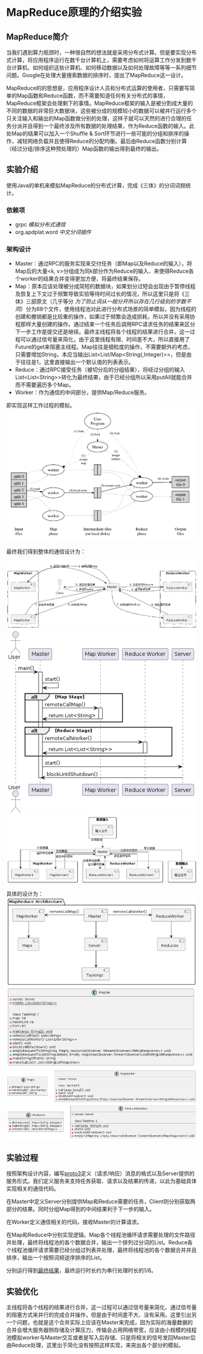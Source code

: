# MapReduce原理的介绍实验
## MapReduce简介
当我们遇到算力瓶颈时，一种很自然的想法就是采用分布式计算。但是要实现分布式计算，将应用程序运行在数千台计算机上，需要考虑如何将运算工作分发到数千台计算机、如何组织这些计算机、如何移动数据以及如何处理故障等等一系列细节问题。Google在处理大量搜索数据的排序时，提出了MapReduce这一设计。

MapReduce的的思想是，应用程序设计人员和分布式运算的使用者，只需要写简单的Map函数和Reduce函数，而不需要知道任何有关分布式的事情，MapReduce框架会处理剩下的事情。MapReduce框架的输入是被分割成大量的不同的数据的非常巨大数据块，这些被分成的规模较小的数据可以被并行运行多个只关注输入和输出的Map函数做分别的处理，这样子就可以天然的进行合理的任务分派并且得到一个最终涉及所有数据的处理结果，作为Reduce函数的输入。此处Map的结果可以加入一个Shuffle & Sort环节进行一些可能的分组和排序的操作，减轻网络负载并且使得Reduce的分配均衡。最后由Reduce函数分别计算（经过分组/排序这种预处理的）Map函数的输出得到最终的输出。
## 实验介绍
使用Java的单机来模拟MapReduce的分布式计算，完成《三体》的分词词频统计。
### 依赖项
- grpc *模拟分布式通信*
- org.apdplat.word *中文分词插件*
### 架构设计
- Master：通过RPC的服务实现来交付任务（即Map以及Reduce的输入），将Map后的大量<k, v>分组成为同k部分作为Reduce的输入、来使得Reduce各个worker的结果合并变得更加方便，将最终结果保存。
- Map：原本应该处理被分成简短的数据块，如果划分过短会出现由于暂停线程及恢复上下文过于频繁导致实验等待时间过长的情况，所以这里只是将《三体》三部原文（几乎等分 *为了防止词从一般分开所以存在几行级别的字数不同*）分为88个文件，使用线程池对此进行分布式场景的简单模拟，因为线程的创建和撤销都是比较重的操作，如果过于频繁会造成损耗，所以并没有采用协程那样大量创建的操作。通过结束一个任务后调用RPC请求任务的结果来区分下一步工作是提交还是继续。最终主线程将各个线程的结果进行合并，这一过程可以通过信号量来简化，由于这里线程有限、时间差不大，所以直接用了Future的get来阻塞主线程。Map往往是细粒度的操作，不需要额外的考虑，只需要增加String，本应当输出List<List/Map\<String(,Integer)>>，但是由于往往是1，这里直接输出一个默认值的列表表示。
- Reduce：通过RPC接受任务（被切分后的分组结果），将经过分组的输入List<List\<String>>转化为最终结果，由于已经分组所以采用putAll就能合并而不需要遍历多个Map。
- Worker：作为通信的中间部分，提供Map/Reduce服务。

即实现这样工作过程的模拟。
![alt text](images/image.png)

最终我们得到整体的通信设计为：

![alt text](images/image-2.png)
![alt text](images/image-5.png)
![alt text](images/image-4.png)

具体的设计为：
![alt text](images/image-6.png)
![alt text](images/image-7.png)
![alt text](images/image-8.png)
![alt text](images/image-9.png)
## 实验过程
按照架构设计内容，编写[proto3](src/main/proto/task.proto)定义（请求/响应）消息的格式以及Server提供的服务形式。我们定义服务来支持任务获取、请求以及结果的传递，以此为基础具体实现相关的通信代码。

在Master中定义Server分别提供Map和Reduce需要的任务，Client则分别获取两部分的结果。同时分组Map得到的中间结果利于下一步的输入。

在Worker定义通信相关的代码，接收Master的计算请求。

在Map和Reduce中分别实现逻辑。Map各个线程池循环请求需要处理的文件路径并处理，最终将线程池的各个数据合并，输出一个排列过分词的List。Reduce各个线程池循环请求需要已经分组过列表并处理，最终将线程池的各个数据合并并且排序，输出一个按照词频逆序排序的List。

分别运行得到[最终结果](src/main/resources/text/101.txt)，最终运行时长约为串行处理时长的1/6。
## 实验优化
主线程将各个线程的结果进行合并，这一过程可以通过信号量来简化、通过信号量的阻塞方式来并行的完成合并操作，但是由于时间差不大、没有采用。这里引出另一个问题，也就是这个合并实际上应该在Master来完成，因为实际的海量数据的合并会增大服务器侧存储及计算压力，传输会占用网络带宽，应该由小规模的线程池模拟worker与Master交互或者是写入后存储、只是将相关的信号发回Master后由Reduce处理，这里出于简化没有按照这样实现，来突出各个部分的模拟。
